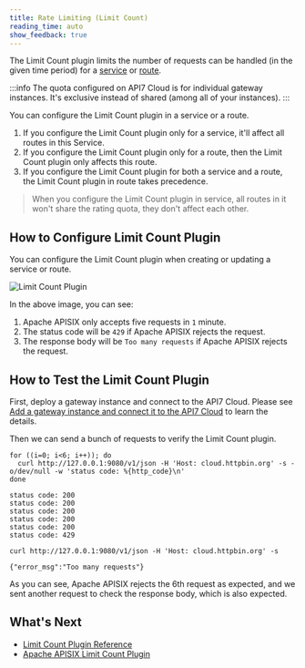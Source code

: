 ```yaml
---
title: Rate Limiting (Limit Count)
reading_time: auto
show_feedback: true
---
```


The Limit Count plugin limits the number of requests can be handled (in the given time period)
for a [service](../../concepts/service.md) or [route](../../concepts/route.md).

:::info
The quota configured on API7 Cloud is for individual gateway instances.
It's exclusive instead of shared (among all of your instances).
:::

You can configure the Limit Count plugin in a service or a route.

1. If you configure the Limit Count plugin only for a service, it'll affect all routes in this Service.
2. If you configure the Limit Count plugin only for a route, then the Limit Count plugin only affects this route.
3. If you configure the Limit Count plugin for both a service and a route, the Limit Count plugin in route takes precedence.

> When you configure the Limit Count plugin in service, all routes in it won't share the rating quota,
they don't affect each other.

How to Configure Limit Count Plugin
-------------------------------------

You can configure the Limit Count plugin when creating or updating a service or route.

![Limit Count Plugin](https://static.apiseven.com/2023/01/03/63b3dec96c55d.png)

In the above image, you can see:

1. Apache APISIX only accepts five requests in `1` minute.
2. The status code will be `429` if Apache APISIX rejects the request.
2. The response body will be `Too many requests` if Apache APISIX rejects the request.

How to Test the Limit Count Plugin
------------------------------------

First, deploy a gateway instance and connect to the API7 Cloud.
Please see [Add a gateway instance and connect it to the API7 Cloud](../../getting-started/add-gateway-instance.md) to learn the details.

Then we can send a bunch of requests to verify the Limit Count plugin.

```shell
for ((i=0; i<6; i++)); do
  curl http://127.0.0.1:9080/v1/json -H 'Host: cloud.httpbin.org' -s -o/dev/null -w 'status code: %{http_code}\n'
done
```

```shell
status code: 200
status code: 200
status code: 200
status code: 200
status code: 200
status code: 429
```

```shell
curl http://127.0.0.1:9080/v1/json -H 'Host: cloud.httpbin.org' -s
```

```shell
{"error_msg":"Too many requests"}
```

As you can see, Apache APISIX rejects the 6th request as expected,
and we sent another request to check the response body, which
is also expected.

What's Next
------------

* [Limit Count Plugin Reference](../../references/plugins/traffic-management/limit-count.md)
* [Apache APISIX Limit Count Plugin](https://apisix.apache.org/docs/apisix/next/plugins/limit-count)
